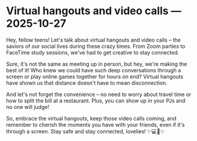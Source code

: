 # Virtual hangouts and video calls — 2025-10-27

Hey, fellow teens! Let's talk about virtual hangouts and video calls – the saviors of our social lives during these crazy times. From Zoom parties to FaceTime study sessions, we've had to get creative to stay connected. 

Sure, it's not the same as meeting up in person, but hey, we're making the best of it! Who knew we could have such deep conversations through a screen or play online games together for hours on end? Virtual hangouts have shown us that distance doesn't have to mean disconnection. 

And let's not forget the convenience – no need to worry about travel time or how to split the bill at a restaurant. Plus, you can show up in your PJs and no one will judge! 

So, embrace the virtual hangouts, keep those video calls coming, and remember to cherish the moments you have with your friends, even if it's through a screen. Stay safe and stay connected, lovelies! ✨💻📱✨